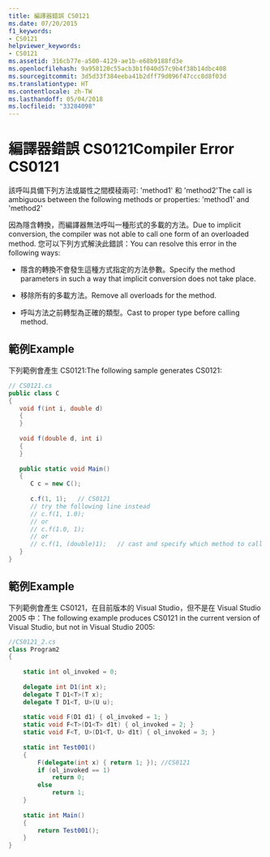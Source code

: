 ```yaml
---
title: 編譯器錯誤 CS0121
ms.date: 07/20/2015
f1_keywords:
- CS0121
helpviewer_keywords:
- CS0121
ms.assetid: 316cb77e-a500-4129-ae1b-e68b9188fd3e
ms.openlocfilehash: 9a958120c55acb3b1f040d57c9b4f38b14dbc408
ms.sourcegitcommit: 3d5d33f384eeba41b2dff79d096f47ccc8d8f03d
ms.translationtype: HT
ms.contentlocale: zh-TW
ms.lasthandoff: 05/04/2018
ms.locfileid: "33284098"
---
```

# <a name="compiler-error-cs0121"></a><span data-ttu-id="c21c9-102">編譯器錯誤 CS0121</span><span class="sxs-lookup"><span data-stu-id="c21c9-102">Compiler Error CS0121</span></span>
<span data-ttu-id="c21c9-103">該呼叫具備下列方法或屬性之間模稜兩可: 'method1' 和 'method2'</span><span class="sxs-lookup"><span data-stu-id="c21c9-103">The call is ambiguous between the following methods or properties: 'method1' and 'method2'</span></span>  
  
 <span data-ttu-id="c21c9-104">因為隱含轉換，而編譯器無法呼叫一種形式的多載的方法。</span><span class="sxs-lookup"><span data-stu-id="c21c9-104">Due to implicit conversion, the compiler was not able to call one form of an overloaded method.</span></span> <span data-ttu-id="c21c9-105">您可以下列方式解決此錯誤：</span><span class="sxs-lookup"><span data-stu-id="c21c9-105">You can resolve this error in the following ways:</span></span>  
  
-   <span data-ttu-id="c21c9-106">隱含的轉換不會發生這種方式指定的方法參數。</span><span class="sxs-lookup"><span data-stu-id="c21c9-106">Specify the method parameters in such a way that implicit conversion does not take place.</span></span>  
  
-   <span data-ttu-id="c21c9-107">移除所有的多載方法。</span><span class="sxs-lookup"><span data-stu-id="c21c9-107">Remove all overloads for the method.</span></span>  
  
-   <span data-ttu-id="c21c9-108">呼叫方法之前轉型為正確的類型。</span><span class="sxs-lookup"><span data-stu-id="c21c9-108">Cast to proper type before calling method.</span></span>  
  
## <a name="example"></a><span data-ttu-id="c21c9-109">範例</span><span class="sxs-lookup"><span data-stu-id="c21c9-109">Example</span></span>  
 <span data-ttu-id="c21c9-110">下列範例會產生 CS0121:</span><span class="sxs-lookup"><span data-stu-id="c21c9-110">The following sample generates CS0121:</span></span>  
  
```csharp  
// CS0121.cs  
public class C  
{  
   void f(int i, double d)   
   {  
   }  
  
   void f(double d, int i)  
   {  
   }  
  
   public static void Main()  
   {  
      C c = new C();  
  
      c.f(1, 1);   // CS0121  
      // try the following line instead  
      // c.f(1, 1.0);  
      // or  
      // c.f(1.0, 1);  
      // or  
      // c.f(1, (double)1);   // cast and specify which method to call  
   }  
}  
```  
  
## <a name="example"></a><span data-ttu-id="c21c9-111">範例</span><span class="sxs-lookup"><span data-stu-id="c21c9-111">Example</span></span>  
 <span data-ttu-id="c21c9-112">下列範例會產生 CS0121，在目前版本的 Visual Studio，但不是在 Visual Studio 2005 中：</span><span class="sxs-lookup"><span data-stu-id="c21c9-112">The following example produces CS0121 in the current version of Visual Studio, but not in Visual Studio 2005:</span></span>  
  
```csharp  
//CS0121_2.cs  
class Program2  
{  
  
    static int ol_invoked = 0;  
  
    delegate int D1(int x);  
    delegate T D1<T>(T x);  
    delegate T D1<T, U>(U u);  
  
    static void F(D1 d1) { ol_invoked = 1; }  
    static void F<T>(D1<T> d1t) { ol_invoked = 2; }  
    static void F<T, U>(D1<T, U> d1t) { ol_invoked = 3; }  
  
    static int Test001()  
    {  
        F(delegate(int x) { return 1; }); //CS0121  
        if (ol_invoked == 1)  
            return 0;  
        else  
            return 1;  
    }  
  
    static int Main()  
    {  
        return Test001();  
    }  
}  
```

